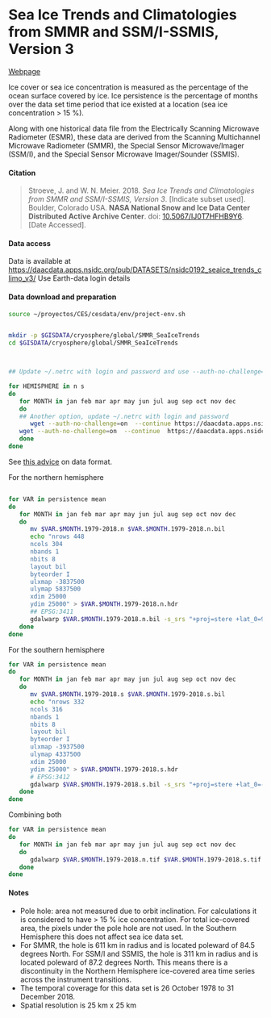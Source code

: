 # Sea Ice Trends and Climatologies from SMMR and SSM/I-SSMIS, Version 3

[Webpage](https://nsidc.org/data/NSIDC-0192/versions/3)

Ice cover or sea ice concentration is measured as the percentage of the ocean surface covered by ice. Ice persistence is the percentage of months over the data set time period that ice existed at a location (sea ice concentration > 15 %).

Along with one historical data file from the Electrically Scanning Microwave Radiometer (ESMR), these data are derived from the Scanning Multichannel Microwave Radiometer (SMMR), the Special Sensor Microwave/Imager (SSM/I), and the Special Sensor Microwave Imager/Sounder (SSMIS).

#### Citation
> Stroeve, J. and W. N. Meier. 2018. *Sea Ice Trends and Climatologies from SMMR and SSM/I-SSMIS, Version 3*. [Indicate subset used]. Boulder, Colorado USA. **NASA National Snow and Ice Data Center Distributed Active Archive Center**. doi: [10.5067/IJ0T7HFHB9Y6](https://doi.org/10.5067/IJ0T7HFHB9Y6). [Date Accessed].

#### Data access

Data is available at https://daacdata.apps.nsidc.org/pub/DATASETS/nsidc0192_seaice_trends_climo_v3/
Use Earth-data login details


#### Data download and preparation

```sh
source ~/proyectos/CES/cesdata/env/project-env.sh


mkdir -p $GISDATA/cryosphere/global/SMMR_SeaIceTrends
cd $GISDATA/cryosphere/global/SMMR_SeaIceTrends



## Update ~/.netrc with login and password and use --auth-no-challenge=on  

for HEMISPHERE in n s
do
   for MONTH in jan feb mar apr may jun jul aug sep oct nov dec
   do
   ## Another option, update ~/.netrc with login and password
      wget --auth-no-challenge=on  --continue https://daacdata.apps.nsidc.org/pub/DATASETS/nsidc0192_seaice_trends_climo_v3/monthly-climatology/mean.${MONTH}.1979-2019.${HEMISPHERE}
   wget --auth-no-challenge=on  --continue  https://daacdata.apps.nsidc.org/pub/DATASETS/nsidc0192_seaice_trends_climo_v3/ice-persistence/persistence.${MONTH}.1979-2019.${HEMISPHERE}
   done
done


```

See [this advice](https://nsidc.org/support/22256950-How-do-I-import-the-sea-ice-trends-data-into-ArcGIS-) on data format.

For the northern hemisphere


```sh

for VAR in persistence mean
do
   for MONTH in jan feb mar apr may jun jul aug sep oct nov dec
   do
      mv $VAR.$MONTH.1979-2018.n $VAR.$MONTH.1979-2018.n.bil
      echo "nrows 448
      ncols 304
      nbands 1
      nbits 8
      layout bil
      byteorder I
      ulxmap -3837500
      ulymap 5837500
      xdim 25000
      ydim 25000" > $VAR.$MONTH.1979-2018.n.hdr
      ## EPSG:3411
      gdalwarp $VAR.$MONTH.1979-2018.n.bil -s_srs "+proj=stere +lat_0=90 +lat_ts=70 +lon_0=-45 +k=1 +x_0=0 +y_0=0 +a=6378273 +b=6356889.449 +units=m +no_defs" $VAR.$MONTH.1979-2018.n.tif
   done
done
```

For the southern hemisphere

```sh
for VAR in persistence mean
do
   for MONTH in jan feb mar apr may jun jul aug sep oct nov dec
   do
      mv $VAR.$MONTH.1979-2018.s $VAR.$MONTH.1979-2018.s.bil
      echo "nrows 332
      ncols 316
      nbands 1
      nbits 8
      layout bil
      byteorder I
      ulxmap -3937500
      ulymap 4337500
      xdim 25000
      ydim 25000" > $VAR.$MONTH.1979-2018.s.hdr
      # EPSG:3412
      gdalwarp $VAR.$MONTH.1979-2018.s.bil -s_srs "+proj=stere +lat_0=-90 +lat_ts=-70 +lon_0=0 +k=1 +x_0=0 +y_0=0 +a=6378273 +b=6356889.449 +units=m +no_defs" $VAR.$MONTH.1979-2018.s.tif
   done
done

```

Combining both

```sh
for VAR in persistence mean
do
   for MONTH in jan feb mar apr may jun jul aug sep oct nov dec
   do
      gdalwarp $VAR.$MONTH.1979-2018.n.tif $VAR.$MONTH.1979-2018.s.tif  -t_srs "+proj=latlong +datum=WGS84" -te -180 -90 180 90 $VAR.$MONTH.1979-2018.tif
   done
done

```

#### Notes
* Pole hole: area not measured due to orbit inclination. For calculations it is considered to have > 15 % ice concentration. For total ice-covered area, the pixels under the pole hole are not used. In the Southern Hemisphere this does not affect sea ice data set.
* For SMMR, the hole is 611 km in radius and is located poleward of 84.5 degrees North. For SSM/I and SSMIS, the hole is 311 km in radius and is located poleward of 87.2 degrees North. This means there is a discontinuity in the Northern Hemisphere ice-covered area time series across the instrument transitions.
* The temporal coverage for this data set is 26 October 1978 to 31 December 2018.
* Spatial resolution is 25 km x 25 km
